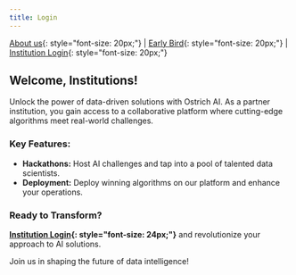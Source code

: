 ```yaml
---
title: Login
---
```


[About us](/index.md){: style="font-size: 20px;"} | [Early Bird](/register.md){: style="font-size: 20px;"} | [Institution Login](/login.md){: style="font-size: 20px;"}

## Welcome, Institutions!

Unlock the power of data-driven solutions with Ostrich AI. As a partner institution, you gain access to a collaborative platform where cutting-edge algorithms meet real-world challenges.

### Key Features:

- **Hackathons:** Host AI challenges and tap into a pool of talented data scientists.
- **Deployment:** Deploy winning algorithms on our platform and enhance your operations.

### Ready to Transform?

**[Institution Login](https://ostrich.thedatascienceguy.online/banks){: style="font-size: 24px;"}** and revolutionize your approach to AI solutions.

Join us in shaping the future of data intelligence! 

